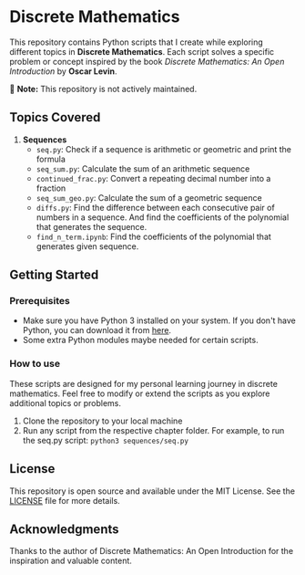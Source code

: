 # Discrete Mathematics

This repository contains Python scripts that I create while exploring different topics in **Discrete Mathematics**. Each script solves a specific problem or concept inspired by the book *Discrete Mathematics: An Open Introduction* by **Oscar Levin**.

📌 **Note:** This repository is not actively maintained.  

## Topics Covered

1. **Sequences**
    - `seq.py`: Check if a sequence is arithmetic or geometric and print the formula
    - `seq_sum.py`: Calculate the sum of an arithmetic sequence
    - `continued_frac.py`: Convert a repeating decimal number into a fraction
    - `seq_sum_geo.py`: Calculate the sum of a geometric sequence
    - `diffs.py`: Find the difference between each consecutive pair of numbers in a sequence. And find the coefficients of the polynomial that generates the sequence.
    - `find_n_term.ipynb`: Find the coefficients of the polynomial that generates given sequence.

## Getting Started

### Prerequisites

- Make sure you have Python 3 installed on your system. If you don't have Python, you can download it from [here](https://www.python.org/downloads/).
- Some extra Python modules maybe needed for certain scripts.

### How to use

These scripts are designed for my personal learning journey in discrete mathematics. Feel free to modify or extend the scripts as you explore additional topics or problems.

1. Clone the repository to your local machine
2. Run any script from the respective chapter folder. For example, to run the seq.py script: `python3 sequences/seq.py`

## License

This repository is open source and available under the MIT License. See the [LICENSE](LICENSE.txt) file for more details.

## Acknowledgments

Thanks to the author of Discrete Mathematics: An Open Introduction for the inspiration and valuable content.
